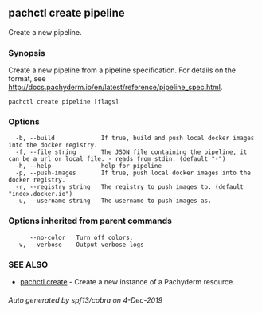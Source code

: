## pachctl create pipeline

Create a new pipeline.

### Synopsis

Create a new pipeline from a pipeline specification. For details on the format, see http://docs.pachyderm.io/en/latest/reference/pipeline_spec.html.

```
pachctl create pipeline [flags]
```

### Options

```
  -b, --build             If true, build and push local docker images into the docker registry.
  -f, --file string       The JSON file containing the pipeline, it can be a url or local file. - reads from stdin. (default "-")
  -h, --help              help for pipeline
  -p, --push-images       If true, push local docker images into the docker registry.
  -r, --registry string   The registry to push images to. (default "index.docker.io")
  -u, --username string   The username to push images as.
```

### Options inherited from parent commands

```
      --no-color   Turn off colors.
  -v, --verbose    Output verbose logs
```

### SEE ALSO

* [pachctl create](pachctl_create.md)	 - Create a new instance of a Pachyderm resource.

###### Auto generated by spf13/cobra on 4-Dec-2019
